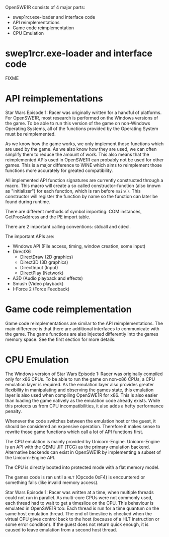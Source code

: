 OpenSWE1R consists of 4 major parts:

- swep1rcr.exe-loader and interface code
- API reimplementations
- Game code reimplementation
- CPU Emulation

# swep1rcr.exe-loader and interface code

FIXME

# API reimplementations

Star Wars Episode 1: Racer was originally written for a handful of platforms.
For OpenSWE1R, most research is performed on the Windows versions of the game.
To be able to run this version of the game on non-Windows Operating Systems, all of the functions provided by the Operating System must be reimplemented.

As we know how the game works, we only implement those functions which are used by the game.
As we also know how they are used, we can often simplify them to reduce the amount of work.
This also means that the reimplemented APIs used in OpenSWE1R can probably not be used for other games.
This is a major difference to WINE which aims to reimplement those functions more accurately for greated compatibility.

All implemented API function signatures are currently constructed through a macro.
This macro will create a so called constructor-function (also known as "initializer") for each function, which is ran before `main()`. This constructor will register the function by name so the function can later be found during runtime.

There are different methods of symbol importing: COM instances, GetProcAddress and the PE import table.

There are 2 important calling conventions: stdcall and cdecl.


The important APIs are:

* Windows API (File access, timing, window creation, some input)
* DirectX6
  * DirectDraw (2D graphics)
  * Direct3D (3D graphics)
  * DirectInput (Input)
  * DirectPlay (Network)
* A3D (Audio playback and effects)
* Smush (Video playback)
* I-Force 2 (Force Feedback)

# Game code reimplementation

Game code reimplementations are similar to the API reimplementations. The main difference is that there are additional interfaces to communicate with the game. The game functions are also injected differently into the games memory space. See the first section for more details.

# CPU Emulation

The Windows version of Star Wars Episode 1: Racer was originally compiled only for x86 CPUs.
To be able to run the game on non-x86 CPUs, a CPU emulation layer is required.
As the emulation layer also provides greater flexibility in manipulating and observing the games state, this emulation layer is also used when compiling OpenSWE1R for x86.
This is also easier than loading the game natively as the emulation code already exists.
While this protects us from CPU incompatibilities, it also adds a hefty performance penalty.

Whenever the code switches between the emulation host or the guest, it should be considered an expensive operation.
Therefore it makes sense to rewrite those game functions which call a lot of API functions first.

The CPU emulation is mainly provided by Unicorn-Engine. Unicorn-Engine is an API with the QEMU JIT (TCG) as the primary emulation backend. Alternative backends can exist in OpenSWE1R by implementing a subset of the Unicorn-Engine API.

The CPU is directly booted into protected mode with a flat memory model.

The games code is ran until a `HLT` (Opcode 0xF4) is encountered or something fails (like invalid memory access).

Star Wars Episode 1: Racer was written at a time, when multiple threads could not run in parallel.
As multi-core CPUs were not commonly used, each thread had to wait to get a timeslice on the CPU.
This behaviour is emulated in OpenSWE1R too: Each thread is run for a time quantum on the same host emulation thread.
The end of timeslice is checked when the virtual CPU gives control back to the host (because of a HLT instruction or some error condition). If the guest does not return quick enough, it is caused to leave emulation from a second host thread.